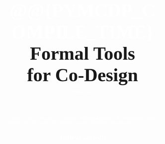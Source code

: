 
<h1 id='booktitle' nonumber  style='margin-top: -3em'>
    <!-- PyMCDP user manual -->
    <!-- The MCDPL co-design modeling language
    and its interactive co-design environment -->
    <!-- A Practical Approach to Co-Design -->
    <!-- Practical Tools for Co-Design -->
    <!-- Formal Tools for Systems Co-Design -->
    <span style='color:white;'>@@{PYMCDP_COMPILE_TIME}</span>
    <br/>Formal Tools <br/>for <f>Co</f>-<r>Design</r>
</h1>

<div id='author'>
    <p>Andrea Censi</p>
    <!-- <p><a href="http://censi.mit.edu">Andrea Censi</a>

    </p> -->
</div>

<p id='logop'>
    <img src='logo.png'/>
</p>

<div class='abstract'>
    Compiled: @@{PYMCDP_COMPILE_TIME} at @@{PYMCDP_COMPILE_DATE}

    <!-- Lorem ipsum dolor sit amet, consectetur adipisicing elit, sed do eiusmod
    tempor incididunt ut labore et dolore magna aliqua. Ut enim ad minim veniam,
    quis nostrud exercitation ullamco laboris nisi ut aliquip ex ea commodo
    consequat. Duis aute irure dolor in reprehenderit in voluptate velit esse
    cillum dolore eu fugiat nulla pariatur. Excepteur sint occaecat cupidatat non
    proident, sunt in culpa qui officia deserunt mollit anim id est laborum. -->
</div>
<!--
<div id='build_stats'>
    Version PYMCDP_VERSION. Manual compiled from branch COMPILE_BRANCH on COMPILE_DATE.
</div> -->

<div id='affiliation'> The author is with the Laboratory of Information and
    Decision Systems at the Massachusetts Institute of Technology; with ETH Zurich;
    with nuTonomy, inc.; and with Duckietown Engineering.
</div>

<h2 nonumber id='toc-heading'>Table of contents</h2>

<div id='toc'></div>

<!-- <h2 id='symbols-heading'>Table of important symbols</h2> -->



<style>
    #booktitle, #author {
        font-family: Cambria;
    }
    #booktitle {
        text-align: center; font-size: 45pt !important;
        margin-top: 1em !important;
    }
    #author {
        text-align: center;
        margin-top: 5em;

         a {
        text-decoration: none;
        color: darkblue;
        font-size: 14pt;
        }
    }

    #author, #affiliation {
        color: white;
        margin: 0; padding: 0;
        margin-top: -2em;

    }
    @media print {
        #affiliation {
            float: footnote;
            font-size: smaller;
            text-align: justify;
        }
        #affiliation::footnote-call { display: none;  content: none; }
        #affiliation::footnote-marker { display: none; content: none;  }
    }
    @media screen {
        #affiliation {
            text-align: justify;
            font-size: smaller;
            margin-top: 6em;
        }
    }
    #build_stats {
        margin-top: 4em;
        font-size: smaller;
        font-style: italic;
    }
    #booktitle {
        font-size: 20pt;
        margin-top: 3em;
        font-family: "Berkshire", serif;
    }
    #toc-heading {
        page-break-before: always;
    }
    /*#symbols-heading {
        page-break-before: always;
    }*/
    .abstract {
        padding-left: 3em;
        padding-right: 3em;
    }
    #logop {
        text-align: center;
    }
    #logop  img {
        width: 40%;

        margin-top: 5em;
        margin-bottom: 5em;
    }

    ul.toc { font-size: smaller; }
    ul.toc, ul.toc ul { list-style-type: none; }

</style>
